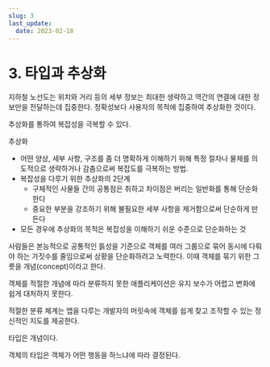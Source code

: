```yaml
---
slug: 3
last_update:
  date: 2023-02-18
---
```


# 3. 타입과 추상화

지하철 노선도는 위치와 거리 등의 세부 정보는 최대한 생략하고 역간의 연결에 대한 정보만을 전달하는데 집중한다. 정확성보다 사용자의 목적에 집중하여 추상화한 것이다.

추상화를 통하여 복잡성을 극복할 수 있다.

추상화

- 어떤 양상, 세부 사항, 구조를 좀 더 명확하게 이해하기 위해 특정 절차나 물체를 의도적으로 생략하거나 감춤으로써 복잡도를 극복하는 방법.
- 복잡성을 다루기 위한 추상화의 2단계
  - 구체적인 사물들 간의 공통점은 취하고 차이점은 버리는 일반화를 통해 단순화한다
  - 중요한 부분을 강조하기 위해 불필요한 세부 사항을 제거함으로써 단순하게 만든다
- 모든 경우에 추상화의 목적은 복잡성을 이해하기 쉬운 수준으로 단순화하는 것

사람들은 본능적으로 공통적인 틁성을 기준으로 객체를 여러 그룹으로 묶어 동시에 다뤄야 하는 가짓수를 줄임으로써 상황을 단순화하려고 노력한다. 이때 객체를 묶기 위한 그릇을 개념(concept)이라고 한다.

객체를 적절한 개념에 따라 분류하지 못한 애플리케이션은 유지 보수가 어렵고 변화에 쉽게 대처하지 못한다.

적절한 분류 체계는 앱을 다루는 개발자의 머릿속에 객체를 쉽게 찾고 조작할 수 있는 정신적인 지도를 제공한다.

타입은 개념이다.

객체의 타입은 객체가 어떤 행동을 하느냐에 따라 결정된다.
